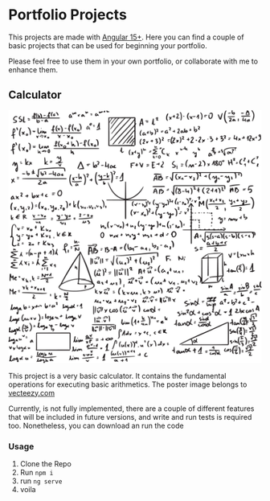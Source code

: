 # Portfolio Projects

This projects are made with [Angular 15+](angular.io).
Here you can find a couple of basic projects that can be used for beginning your portfolio.

Please feel free to use them in your own portfolio, or collaborate with me to enhance them.

## Calculator

![image of mathematic formula](/projects/calculator/src/assets/img/math.jpg)

This project is a very basic calculator.
It contains the fundamental operations for executing basic arithmetics.
The poster image belongs to <a target="_blank" href="https://www.vecteezy.com/free-vector/math-formula">vecteezy.com</a>

Currently, is not fully implemented, there are a couple of different features that will be included in future versions, and write and run tests is required too.
Nonetheless, you can download an run the code

### Usage

1. Clone the Repo
2. Run `npm i`
3. run `ng serve`
4. voila
